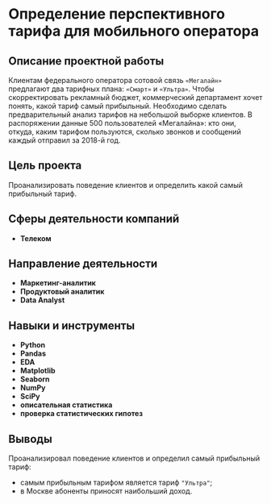 # Определение перспективного тарифа для мобильного оператора

## Описание проектной работы

Клиентам федерального оператора сотовой связь `«Мегалайн»` предлагают два тарифных плана: `«Смарт»` и `«Ультра»`. Чтобы скорректировать рекламный бюджет, коммерческий департамент хочет понять, какой тариф самый прибыльный. Необходимо сделать предварительный анализ тарифов на небольшой выборке клиентов. В распоряжении данные 500 пользователей «Мегалайна»: кто они, откуда, каким тарифом пользуются, сколько звонков и сообщений каждый отправил за 2018-й год.

## Цель проекта

Проанализировать поведение клиентов и определить какой самый прибыльный тариф.

## Сферы деятельности компаний

- **Телеком**

## Направление деятельности

- **Маркетинг-аналитик**
- **Продуктовый аналитик**
- **Data Analyst**

## Навыки и инструменты

- **Python**
- **Pandas**
- **EDA**
- **Matplotlib**
- **Seaborn**
- **NumPy**
- **SciPy**
- **описательная статистика**
- **проверка статистических гипотез**

## Выводы

Проанализировал поведение клиентов и определил самый прибыльный тариф:

- самым прибыльным тарифом является тариф `"Ультра"`;
- в Москве абоненты приносят наибольший доход.
